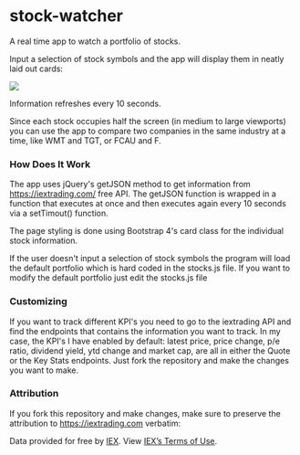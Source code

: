 # stock-watcher

A real time app to watch a portfolio of stocks.

Input a selection of stock symbols and the app will display them in neatly laid out cards:

<img src="https://66.media.tumblr.com/788cf73146ecde2f7988ed877ae89f96/tumblr_pk1soicW8C1qz7ur9o1_500.png" />

Information refreshes every 10 seconds.

Since each stock occupies half the screen (in medium to large viewports) you can use the app to compare two companies in the same industry at a time, like WMT and TGT, or FCAU and F.

### How Does It Work

The app uses jQuery's getJSON method to get information from https://iextrading.com/ free API. The getJSON function is wrapped in a function that executes at once and then executes again every 10 seconds via a setTimout() function.

The page styling is done using Bootstrap 4's card class for the individual stock information.

If the user doesn't input a selection of stock symbols the program will load the default portfolio which is hard coded in the stocks.js file. If you want to modify the default portfolio just edit the stocks.js file

### Customizing

If you want to track different KPI's you need to go to the iextrading API and find the endpoints that contains the information you want to track. In my case, the KPI's I have enabled by default: latest price, price change, p/e ratio, dividend yield, ytd change and market cap, are all in either the Quote or the Key Stats endpoints. Just fork the repository and make the changes you want to make. 

### Attribution

If you fork this repository and make changes, make sure to preserve the attribution to https://iextrading.com verbatim:

<p>Data provided for free by <a href="https://iextrading.com/developer">IEX</a>. View <a href="https://iextrading.com/api-exhibit-a/">IEX’s Terms of Use</a>.</p>
